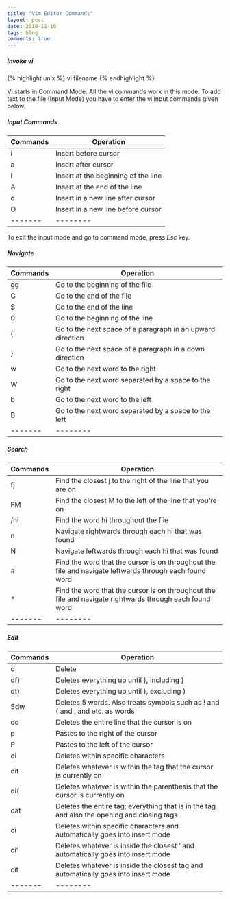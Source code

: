 ```yaml
---
title: "Vim Editor Commands"
layout: post
date: 2018-11-10
tags: blog
comments: true
---
```


##### Invoke vi
{% highlight unix %}
vi filename
{% endhighlight %}

Vi starts in Command Mode.
All the vi commands work in this mode.
To add text to the file (Input Mode) you have to enter the vi input commands given below.


##### Input Commands

| Commands | Operation |
|-------|--------|
i | Insert before cursor |
a | Insert after cursor | 
I | Insert at the beginning of the line | 
A | Insert at the end of the line | 
o | Insert in a new line after cursor | 
O | Insert in a new line before cursor | 
|-------|--------|

To exit the input mode and go to command mode, press *Esc* key.
 
##### Navigate

| Commands | Operation |
|-------|--------|
gg | Go to the beginning of the file |
G |	Go to the end of the file |
$ |	Go to the end of the line |
0 |	Go to the beginning of the line |
{ |	Go to the next space of a paragraph in an upward direction |
} |	Go to the next space of a paragraph in a down direction |
w |	Go to the next word to the right |
W |	Go to the next word separated by a space to the right |
b |	Go to the next word to the left |
B |	Go to the next word separated by a space to the left | 
|-------|--------|

##### Search

| Commands | Operation |
|-------|--------|
fj |	Find the closest j to the right of the line that you are on | 
FM |	Find the closest M to the left of the line that you’re on |
/hi	| Find the word hi throughout the file |
n	| Navigate rightwards through each hi that was found |
N	| Navigate leftwards through each hi that was found | 
\#	| Find the word that the cursor is on throughout the file and navigate leftwards through each found word |
*	| Find the word that the cursor is on throughout the file and navigate rightwards through each found word | 
|-------|--------|

##### Edit

| Commands | Operation |
|-------|--------|
d	|Delete|
df)	|Deletes everything up until ), including )|
dt)	|Deletes everything up until ), excluding )|
5dw	|Deletes 5 words. Also treats symbols such as ! and ( and , and etc. as words|
dd	|Deletes the entire line that the cursor is on|
p	|Pastes to the right of the cursor|
P	|Pastes to the left of the cursor|
di	|Deletes within specific characters|
dit	|Deletes whatever is within the tag that the cursor is currently on|
di(	|Deletes whatever is within the parenthesis that the cursor is currently on|
dat	|Deletes the entire tag; everything that is in the tag and also the opening and closing tags|
ci	|Deletes within specific characters and automatically goes into insert mode|
ci’	|Deletes whatever is inside the closest ‘ and automatically goes into insert mode|
cit	|Deletes whatever is inside the closest tag and automatically goes into insert mode| 
|-------|--------|
